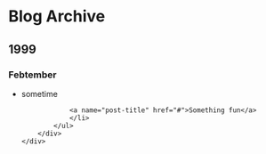 [title: Archive]: /
[order: 10]: /
[show-if: has_blog]: /

<div class="page-header">
	<h1>Blog Archive</h1>
</div>

<div data-lift="archived_posts">
	<div name="year-block">
		<h2 name="year">1999</h2>
		<div name="month-block">
			<h3 name="month">Febtember</h3>
			<ul>
				<li name="post-block">
				<span name="post-date">sometime</span>
				
				<a name="post-title" href="#">Something fun</a>
				</li>
			</ul>
	    </div>
	</div>
</div>